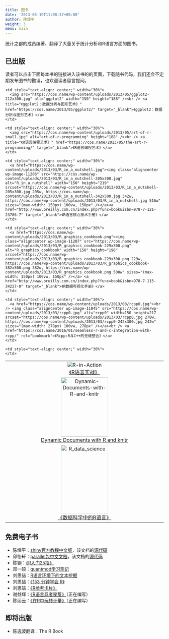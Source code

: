 ```yaml
---
title: 图书
date: '2013-03-19T11:08:37+00:00'
author: 陈堰平
weight: 3
menu: main
---
```



统计之都的成员编著、翻译了大量关于统计分析和R语言方面的图书。

## 已出版

读者可以点击下面每本书的链接进入该书的的页面，下载随书代码，我们还会不定期发布图书的勘误，也欢迎读者留言提问。

<table>
  <tr>
    <td style="text-align: center;" width="30%">
      <img src="https://cos.name/wp-content/uploads/2013/03/r-in-action-small.jpg" alt="R-in-Action" /><br /> <a title="《R语言实战》" href="https://cos.name/2013/03/r-in-action/" target="_blank">《R语言实战》</a>
    </td>
    
    <td style="text-align: center;" width="30%">
      <img src="https://cos.name/wp-content/uploads/2013/05/ggplot2-212x300.jpg" alt="ggplot2" width="150" height="188" /><br /> <a title="《ggplot2：数据分析与图形艺术》" href="https://cos.name/2013/05/ggplot2/" target="_blank">《ggplot2：数据分析与图形艺术》</a>
    </td>
    
    <td style="text-align: center;" width="30%">
      <img src="https://cos.name/wp-content/uploads/2013/05/art-of-r-small.jpg" alt="art-of-r-programming" height="188" /><br /> <a title="《R语言编程艺术》" href="https://cos.name/2013/05/the-art-r-programming/" target="_blank">《R语言编程艺术》</a>
    </td>
  </tr>
  
  <tr>
    <td style="text-align: center;" width="30%">
      <img src="http://images.tandf.co.uk/common/jackets/crclarge/978148220/9781482203530.jpg" alt="Dynamic-Documents-with-R-and-knitr" width="150" height="188" /><br /> <a title="Dynamic Documents with R and knitr" href="http://www.crcpress.com/product/isbn/9781482203530" target="_blank">Dynamic Documents with R and knitr</a>
    </td>
    
    <td style="text-align: center;" width="30%">
      <a href="https://cos.name/wp-content/uploads/2013/03/R_in_a_nutshell.jpg"><img class="aligncenter wp-image-11206" src="https://cos.name/wp-content/uploads/2013/03/R_in_a_nutshell-205x300.jpg" alt="R_in_a_nutshell" width="150" height="219" srcset="https://cos.name/wp-content/uploads/2013/03/R_in_a_nutshell-205x300.jpg 205w, https://cos.name/wp-content/uploads/2013/03/R_in_a_nutshell-342x500.jpg 342w, https://cos.name/wp-content/uploads/2013/03/R_in_a_nutshell.jpg 516w" sizes="(max-width: 150px) 100vw, 150px" /></a><a href="http://www.oreilly.com.cn/index.php?func=book&isbn=978-7-121-23786-7" target="_blank">《R语言核心技术手册》</a>
    </td>
    
    <td style="text-align: center;" width="30%">
      <a href="https://cos.name/wp-content/uploads/2013/03/R_graphics_cookbook.png"><img class="aligncenter wp-image-11207" src="https://cos.name/wp-content/uploads/2013/03/R_graphics_cookbook-229x300.png" alt="R_graphics_cookbook" width="150" height="196" srcset="https://cos.name/wp-content/uploads/2013/03/R_graphics_cookbook-229x300.png 229w, https://cos.name/wp-content/uploads/2013/03/R_graphics_cookbook-382x500.png 382w, https://cos.name/wp-content/uploads/2013/03/R_graphics_cookbook.png 500w" sizes="(max-width: 150px) 100vw, 150px" /></a> <a href="http://www.oreilly.com.cn/index.php?func=book&isbn=978-7-115-34227-0" target="_blank">《R数据可视化手册》</a>
    </td>
  </tr>
  
  <tr>
    <td style="text-align: center;" width="30%">
      <a href="https://cos.name/wp-content/uploads/2013/03/R_data_science.jpg"><img class="aligncenter wp-image-11209" src="https://cos.name/wp-content/uploads/2013/03/R_data_science-208x300.jpg" alt="R_data_science" width="150" height="217" srcset="https://cos.name/wp-content/uploads/2013/03/R_data_science-208x300.jpg 208w, https://cos.name/wp-content/uploads/2013/03/R_data_science.jpg 303w" sizes="(max-width: 150px) 100vw, 150px" /></a><br /> <a title="Dynamic Documents with R and knitr" href="https://cos.name/2015/07/years-as-a-data-scientist/" target="_blank">《数据科学中的R语言》</a>
    </td>
    
    <td style="text-align: center;" width="30%">
      <a href="https://cos.name/wp-content/uploads/2013/03/rcpp0.jpg"><br /> <img class="aligncenter wp-image-11845" src="https://cos.name/wp-content/uploads/2013/03/rcpp0.jpg" alt="rcpp0" width=150 height=217 srcset="https://cos.name/wp-content/uploads/2013/03/rcpp0.jpg 278w, https://cos.name/wp-content/uploads/2013/03/rcpp0-242x300.jpg 242w" sizes="(max-width: 278px) 100vw, 278px" /></a><br /> <a href="https://cos.name/2016/01/seamless-r-and-c-integration-with-rcpp/" rel="bookmark">《Rcpp:R与C++的无缝整合》</a>
    </td>
    
    <td style="text-align: center;" width="30%">
    </td>
  </tr>
</table>

## 免费电子书

  * 陈堰平：<a href="http://yanping.me/shiny-tutorial/" target="_blank">shiny官方教程中文版</a>，该文档的<a href="https://github.com/yanping/shiny-tutorial" target="_blank">源代码</a>
  * 邱怡轩：<a href="https://github.com/yixuan/parallel-translation/blob/master/parallel_zh_CN.pdf?raw=true" target="_blank">parallel包中文文档</a>，该文档的<a href="https://github.com/yixuan/parallel-translation" target="_blank">源代码</a>
  * 陈钢：<a title="R入门25招" href="http://gossipcoder.com/?tag=r%E5%85%A5%E9%97%A825%E6%8B%9B" target="_blank">《R入门25招》</a>
  * 邓一硕：<a href="https://github.com/dengyishuo/dengyishuo.github.com/tree/master/RFinance" target="_blank">quantmod学习笔记</a>
  * 刘思喆：<a href="http://www.bjt.name/upload/pdf/Text%20Mining%20in%20R.pdf" target="_blank">R语言环境下的文本挖掘</a>
  * 刘思喆：<a title="153 分钟学会 R" href="http://cran.r-project.org/doc/contrib/Liu-FAQ.pdf" target="_blank">《153 分钟学会 R》</a>
  * 刘思喆：<a title="R参考卡片" href="http://cran.r-project.org/doc/contrib/Liu-R-refcard.pdf" target="_blank">《R参考卡片》</a>
  * 谢益辉：<a title="R语言忍者秘笈" href="https://github.com/yihui/r-ninja" target="_blank">《R语言忍者秘笈》</a>（正在编写）
  * 陈丽云：<a title="在R中玩转计量" href="https://github.com/cloudly/Play-Econometrics-with-R" target="_blank">《在R中玩转计量》</a>（正在编写）

## 即将出版

  * 陈逸波翻译：The R Book
